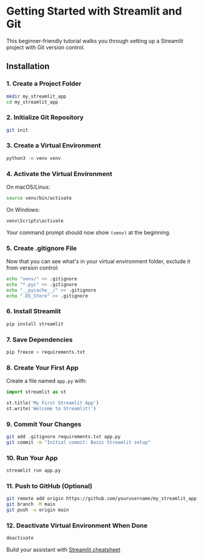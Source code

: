 # Getting Started with Streamlit and Git

This beginner-friendly tutorial walks you through setting up a Streamlit project with Git version control.

## Installation

### 1. Create a Project Folder
```bash
mkdir my_streamlit_app
cd my_streamlit_app
```

### 2. Initialize Git Repository
```bash
git init
```

### 3. Create a Virtual Environment
```bash
python3 -m venv venv
```

### 4. Activate the Virtual Environment
On macOS/Linux:
```bash
source venv/bin/activate
```

On Windows:
```bash
venv\Scripts\activate
```
Your command prompt should now show `(venv)` at the beginning.

### 5. Create .gitignore File
Now that you can see what's in your virtual environment folder, exclude it from version control:
```bash
echo "venv/" >> .gitignore
echo "*.pyc" >> .gitignore
echo "__pycache__/" >> .gitignore
echo ".DS_Store" >> .gitignore
```

### 6. Install Streamlit
```bash
pip install streamlit
```

### 7. Save Dependencies
```bash
pip freeze > requirements.txt
```

### 8. Create Your First App
Create a file named `app.py` with:
```python
import streamlit as st

st.title('My First Streamlit App')
st.write('Welcome to Streamlit!')
```

### 9. Commit Your Changes
```bash
git add .gitignore requirements.txt app.py
git commit -m "Initial commit: Basic Streamlit setup"
```

### 10. Run Your App
```bash
streamlit run app.py
```

### 11. Push to GitHub (Optional)
```bash
git remote add origin https://github.com/yourusername/my_streamlit_app.git
git branch -M main
git push -u origin main
```

### 12. Deactivate Virtual Environment When Done
```bash
deactivate
```

Build your assistant with [Streamlit cheatsheet](https://docs.streamlit.io/library/cheatsheet)


